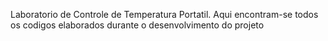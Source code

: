 Laboratorio de Controle de Temperatura Portatil. Aqui encontram-se todos os codigos elaborados durante o desenvolvimento do projeto
